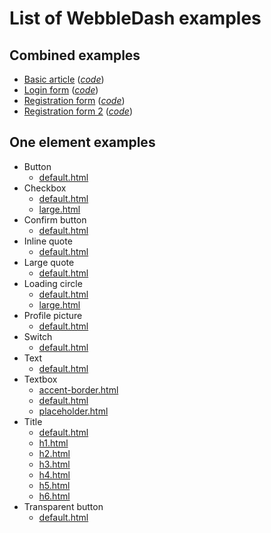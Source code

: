# List of WebbleDash examples

## Combined examples

* [Basic article](https://PurpleStripedUnicorn.github.io/WebbleDash/examples/article.html) \(_[code](../master/examples/article.html)_\)
* [Login form](https://PurpleStripedUnicorn.github.io/WebbleDash/examples/login_form.html) \(_[code](../master/examples/login_form.html)_\)
* [Registration form](https://PurpleStripedUnicorn.github.io/WebbleDash/examples/register_form.html) \(_[code](../master/examples/register_form.html)_\)
* [Registration form 2](https://PurpleStripedUnicorn.github.io/WebbleDash/examples/register_form_2.html) \(_[code](../master/examples/register_form_2.html)_\)

## One element examples

* Button
    * [default.html](https://PurpleStripedUnicorn.github.io/WebbleDash/examples/elements/button/default.html)
* Checkbox
    * [default.html](https://PurpleStripedUnicorn.github.io/WebbleDash/examples/elements/checkbox/default.html)
    * [large.html](https://PurpleStripedUnicorn.github.io/WebbleDash/examples/elements/checkbox/large.html)
* Confirm button
    * [default.html](https://PurpleStripedUnicorn.github.io/WebbleDash/examples/elements/confirm-button/default.html)
* Inline quote
    * [default.html](https://PurpleStripedUnicorn.github.io/WebbleDash/examples/elements/inline-quote/default.html)
* Large quote
    * [default.html](https://PurpleStripedUnicorn.github.io/WebbleDash/examples/elements/large-quote/default.html)
* Loading circle
    * [default.html](https://PurpleStripedUnicorn.github.io/WebbleDash/examples/elements/loading-circle/default.html)
    * [large.html](https://PurpleStripedUnicorn.github.io/WebbleDash/examples/elements/loading-circle/large.html)
* Profile picture
    * [default.html](https://PurpleStripedUnicorn.github.io/WebbleDash/examples/elements/profile-picture/default.html)
* Switch
    * [default.html](https://PurpleStripedUnicorn.github.io/WebbleDash/examples/elements/switch/default.html)
* Text
    * [default.html](https://PurpleStripedUnicorn.github.io/WebbleDash/examples/elements/text/default.html)
* Textbox
    * [accent-border.html](https://PurpleStripedUnicorn.github.io/WebbleDash/examples/elements/textbox/accent-border.html)
    * [default.html](https://PurpleStripedUnicorn.github.io/WebbleDash/examples/elements/textbox/default.html)
    * [placeholder.html](https://PurpleStripedUnicorn.github.io/WebbleDash/examples/elements/textbox/placeholder.html)
* Title
    * [default.html](https://PurpleStripedUnicorn.github.io/WebbleDash/examples/elements/title/default.html)
    * [h1.html](https://PurpleStripedUnicorn.github.io/WebbleDash/examples/elements/title/h1.html)
    * [h2.html](https://PurpleStripedUnicorn.github.io/WebbleDash/examples/elements/title/h2.html)
    * [h3.html](https://PurpleStripedUnicorn.github.io/WebbleDash/examples/elements/title/h3.html)
    * [h4.html](https://PurpleStripedUnicorn.github.io/WebbleDash/examples/elements/title/h4.html)
    * [h5.html](https://PurpleStripedUnicorn.github.io/WebbleDash/examples/elements/title/h5.html)
    * [h6.html](https://PurpleStripedUnicorn.github.io/WebbleDash/examples/elements/title/h6.html)
* Transparent button
    * [default.html](https://PurpleStripedUnicorn.github.io/WebbleDash/examples/elements/transparent-button/default.html)
